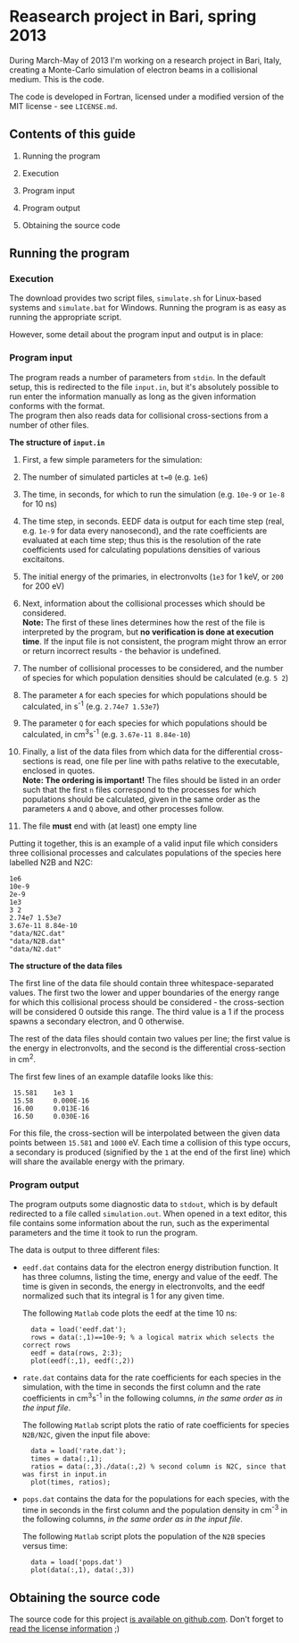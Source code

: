 # Reasearch project in Bari, spring 2013


During March-May of 2013 I'm working on a research project in Bari, Italy, creating a Monte-Carlo simulation of electron beams in a collisional medium. This is the code.

The code is developed in Fortran, licensed under a modified version of the MIT license - see `LICENSE.md`.

## Contents of this guide

1. Running the program

  1. Execution
  1. Program input
  1. Program output

1. Obtaining the source code

## Running the program

### Execution

The download provides two script files, `simulate.sh` for Linux-based systems and `simulate.bat` for Windows. Running the program is as easy as running the appropriate script.

However, some detail about the program input and output is in place:

### Program input

The program reads a number of parameters from `stdin`. In the default setup, this is redirected to the file `input.in`, but it's absolutely possible to run enter the information manually as long as the given information conforms with the format.  
  The program then also reads data for collisional cross-sections from a number of other files.

**The structure of `input.in`**


1. First, a few simple parameters for the simulation:

  1. The number of simulated particles at `t=0` (e.g. `1e6`)

  1. The time, in seconds, for which to run the simulation (e.g. `10e-9` or `1e-8` for 10 ns)

  1. The time step, in seconds. EEDF data is output for each time step (real, e.g. `1e-9` for data every nanosecond), and the rate coefficients are evaluated at each time step; thus this is the resolution of the rate coefficients used for calculating populations densities of various excitaitons.

  1. The initial energy of the primaries, in electronvolts (`1e3` for 1 keV, or `200` for 200 eV)

1. Next, information about the collisional processes which should be considered.  
**Note:** The first of these lines determines how the rest of the file is interpreted by the program, but **no verification is done at execution time**. If the input file is not consistent, the program might throw an error or return incorrect results - the behavior is undefined.

  1. The number of collisional processes to be considered, and the number of species for which population densities should be calculated (e.g. `5 2`)

  1. The parameter `A` for each species for which populations should be calculated, in s<sup>-1</sup> (e.g. `2.74e7 1.53e7`)

  1. The parameter `Q` for each species for which populations should be calculated,
  in cm<sup>3</sup>s<sup>-1</sup> (e.g. `3.67e-11 8.84e-10`)

1. Finally, a list of the data files from which data for the differential cross-sections is read, one file per line with paths relative to the executable, enclosed in quotes.  
 **Note: The ordering is important!** The files should be listed in an order such that the first `n` files correspond to the processes for which populations should be calculated, given in the same order as the parameters `A` and `Q` above, and other processes follow.

1. The file **must** end with (at least) one empty line

Putting it together, this is an example of a valid input file which considers three collisional processes and calculates populations of the species here labelled N2B and N2C:

    1e6
    10e-9
    2e-9
    1e3
    3 2
    2.74e7 1.53e7
    3.67e-11 8.84e-10
    "data/N2C.dat"
    "data/N2B.dat"
    "data/N2.dat" 

**The structure of the data files**

  The first line of the data file should contain three whitespace-separated values. The first two the lower and upper boundaries of the energy range for which this collisional process should be considered - the cross-section will be considered 0 outside this range. The third value is a 1 if the process spawns a secondary electron, and 0 otherwise.

  The rest of the data files should contain two values per line; the first value is the energy in electronvolts, and the second is the differential cross-section in cm<sup>2</sup>.

  The first few lines of an example datafile looks like this:
 
     15.581    1e3 1
     15.58     0.000E-16
     16.00     0.013E-16
     16.50     0.030E-16

  For this file, the cross-section will be interpolated between the given data points between `15.581` and `1000` eV. Each time a collision of this type occurs, a secondary is produced (signified by the `1` at the end of the first line) which will share the available energy with the primary.

### Program output

The program outputs some diagnostic data to `stdout`, which is by default redirected to a file called `simulation.out`. When opened in a text editor, this file contains some information about the run, such as the experimental parameters and the time it took to run the program.

The data is output to three different files:

* `eedf.dat` contains data for the electron energy distribution function. It has three columns, listing the time, energy and value of the eedf. The time is given in seconds, the energy in electronvolts, and the eedf normalized such that its integral is 1 for any given time.

  The following `Matlab` code plots the eedf at the time 10 ns:

        data = load('eedf.dat');
        rows = data(:,1)==10e-9; % a logical matrix which selects the correct rows
        eedf = data(rows, 2:3);
        plot(eedf(:,1), eedf(:,2))

* `rate.dat` contains data for the rate coefficients for each species in the simulation, with the time in seconds the first column and the rate coefficients in cm<sup>3</sup>s<sup>-1</sup> in the following columns, *in the same order as in the input file*.

  The following `Matlab` script plots the ratio of rate coefficients for species `N2B/N2C`, given the input file above:

        data = load('rate.dat');
        times = data(:,1);
        ratios = data(:,3)./data(:,2) % second column is N2C, since that was first in input.in
        plot(times, ratios);

* `pops.dat` contains the data for the populations for each species, with the time in seconds in the first column and the population density in cm<sup>-3</sup> in the following columns, *in the same order as in the input file*.

  The following `Matlab` script plots the population of the `N2B` species versus time:

        data = load('pops.dat')
        plot(data(:,1), data(:,3))

## Obtaining the source code

The source code for this project [is available on github.com](https://github.com/tlycken/bari-montecarlo/). Don't forget to [read the license information](https://github.com/tlycken/bari-montecarlo/blob/master/LICENSE.md) ;)